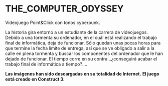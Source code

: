 # THE_COMPUTER_ODYSSEY
 
Videojuego Point&Click con tonos cyberpunk.

La historia gira entorno a un estudiante de la carrera de videojuegos. Debido a una tormenta su ordenador, en el cuál está realizando el trabajo final de informática, deja de funcionar. Sólo quedan unas pocas horas para que termine la fecha límite de entrega, así que se ve obligado a salir a la calle en plena tormenta y buscar los componentes del ordenador que le han dejado de funcionar. El tiempo corre en su contra...¿conseguirá acabar el trabajo final de informática a tiempo?....

**Las imágenes han sido descargadas en su totalidad de Internet.**
**El juego está creado en Construct 3.**
